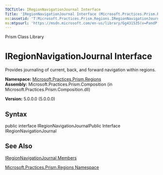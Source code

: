 ```yaml
---
TOCTitle: IRegionNavigationJournal Interface
Title: 'IRegionNavigationJournal Interface (Microsoft.Practices.Prism.Regions)'
ms:assetid: 'T:Microsoft.Practices.Prism.Regions.IRegionNavigationJournal'
ms:mtpsurl: 'https://msdn.microsoft.com/en-us/library/Gg431535(v=PandP.50)'
---
```


Prism Class Library

IRegionNavigationJournal Interface
==================================

Provides journaling of current, back, and forward navigation within regions.

**Namespace:** [Microsoft.Practices.Prism.Regions](https://msdn.microsoft.com/n:microsoft.practices.prism.regions)
**Assembly:** Microsoft.Practices.Prism.Composition (in Microsoft.Practices.Prism.Composition.dll)

**Version:** 5.0.0.0 (5.0.0.0)

## Syntax


<span id="syntaxToggle"></span>public interface IRegionNavigationJournalPublic Interface IRegionNavigationJournal

See Also
--------


[IRegionNavigationJournal Members](https://msdn.microsoft.com/allmembers.t:microsoft.practices.prism.regions.iregionnavigationjournal)

[Microsoft.Practices.Prism.Regions Namespace](https://msdn.microsoft.com/n:microsoft.practices.prism.regions)
